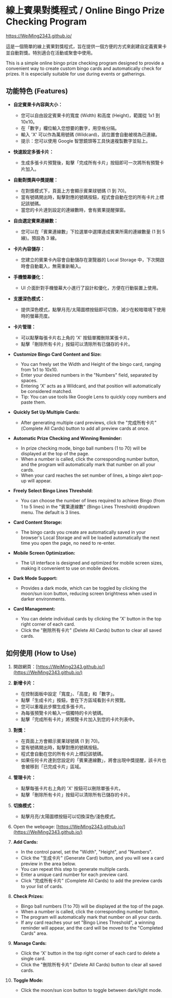 # 線上賓果對獎程式 / Online Bingo Prize Checking Program

https://WeiMing2343.github.io/

這是一個簡單的線上賓果對獎程式，旨在提供一個方便的方式來創建自定義賓果卡並自動對獎。特別適合在活動或聚會中使用。

This is a simple online bingo prize checking program designed to provide a convenient way to create custom bingo cards and automatically check for prizes. It is especially suitable for use during events or gatherings.

## 功能特色 (Features)

- **自定賓果卡內容與大小：**
    - 您可以自由設定賓果卡的寬度 (Width) 和高度 (Height)，範圍從 1x1 到 10x10。
    - 在「數字」欄位輸入您想要的數字，用空格分隔。
    - 輸入 'X' 可以作為萬用號碼 (Wildcard)，該位置會自動被視為已連線。
    - 提示：您可以使用 Google 智慧鏡頭等工具快速複製數字並貼上。
- **快速設定多張卡片：**
    - 生成多張卡片預覽後，點擊「完成所有卡片」按鈕即可一次將所有預覽卡片加入。
- **自動對獎與中獎提醒：**
    - 在對獎模式下，頁面上方會顯示賓果球號碼 (1 到 70)。
    - 當有號碼開出時，點擊對應的號碼按鈕，程式會自動在您的所有卡片上標記該號碼。
    - 當您的卡片達到設定的連線數時，會有賓果提醒彈窗。
- **自由選定賓果連線數：**
    - 您可以在「賓果連線數」下拉選單中選擇達成賓果所需的連線數量 (1 到 5 線)。預設為 3 線。
- **卡片內容儲存：**
    - 您建立的賓果卡內容會自動儲存在瀏覽器的 Local Storage 中，下次開啟時會自動載入，無需重新輸入。
- **手機螢幕優化：**
    - UI 介面針對手機螢幕大小進行了設計和優化，方便在行動裝置上使用。
- **支援深色模式：**
    - 提供深色模式，點擊月亮/太陽圖標按鈕即可切換，減少在較暗環境下使用時的螢幕亮度。
- **卡片管理：**
    - 可以點擊每張卡片右上角的 'X' 按鈕單獨刪除某張卡片。
    - 點擊「刪除所有卡片」按鈕可以清除所有已儲存的卡片。



- **Customize Bingo Card Content and Size:**
    - You can freely set the Width and Height of the bingo card, ranging from 1x1 to 10x10.
    - Enter your desired numbers in the "Numbers" field, separated by spaces.
    - Entering 'X' acts as a Wildcard, and that position will automatically be considered matched.
    - Tip: You can use tools like Google Lens to quickly copy numbers and paste them.
- **Quickly Set Up Multiple Cards:**
    - After generating multiple card previews, click the "完成所有卡片" (Complete All Cards) button to add all preview cards at once.
- **Automatic Prize Checking and Winning Reminder:**
    - In prize checking mode, bingo ball numbers (1 to 70) will be displayed at the top of the page.
    - When a number is called, click the corresponding number button, and the program will automatically mark that number on all your cards.
    - When your card reaches the set number of lines, a bingo alert pop-up will appear.
- **Freely Select Bingo Lines Threshold:**
    - You can choose the number of lines required to achieve Bingo (from 1 to 5 lines) in the "賓果連線數" (Bingo Lines Threshold) dropdown menu. The default is 3 lines.
- **Card Content Storage:**
    - The bingo cards you create are automatically saved in your browser's Local Storage and will be loaded automatically the next time you open the page, no need to re-enter.
- **Mobile Screen Optimization:**
    - The UI interface is designed and optimized for mobile screen sizes, making it convenient to use on mobile devices.
- **Dark Mode Support:**
    - Provides a dark mode, which can be toggled by clicking the moon/sun icon button, reducing screen brightness when used in darker environments.
- **Card Management:**
    - You can delete individual cards by clicking the 'X' button in the top right corner of each card.
    - Click the "刪除所有卡片" (Delete All Cards) button to clear all saved cards.

## 如何使用 (How to Use)

1.  開啟網頁：[https://WeiMing2343.github.io/](https://WeiMing2343.github.io/)
2.  **新增卡片：**
    - 在控制面板中設定「寬度」、「高度」和「數字」。
    - 點擊「生成卡片」按鈕，會在下方區域看到卡片預覽。
    - 您可以重複此步驟生成多張卡片。
    - 為每張預覽卡片輸入一個獨特的卡片號碼。
    - 點擊「完成所有卡片」將預覽卡片加入到您的卡片列表中。
3.  **對獎：**
    - 在頁面上方會顯示賓果球號碼 (1 到 70)。
    - 當有號碼開出時，點擊對應的號碼按鈕。
    - 程式會自動在您的所有卡片上標記該號碼。
    - 如果任何卡片達到您設定的「賓果連線數」，將會出現中獎提醒，該卡片也會被移到「已完成卡片」區域。
4.  **管理卡片：**
    - 點擊每張卡片右上角的 'X' 按鈕可以刪除單張卡片。
    - 點擊「刪除所有卡片」按鈕可以清除所有已儲存的卡片。
5.  **切換模式：**
    - 點擊月亮/太陽圖標按鈕可以切換深色/淺色模式。


1.  Open the webpage: [https://WeiMing2343.github.io/](https://WeiMing2343.github.io/)
2.  **Add Cards:**
    - In the control panel, set the "Width", "Height", and "Numbers".
    - Click the "生成卡片" (Generate Card) button, and you will see a card preview in the area below.
    - You can repeat this step to generate multiple cards.
    - Enter a unique card number for each preview card.
    - Click "完成所有卡片" (Complete All Cards) to add the preview cards to your list of cards.
3.  **Check Prizes:**
    - Bingo ball numbers (1 to 70) will be displayed at the top of the page.
    - When a number is called, click the corresponding number button.
    - The program will automatically mark that number on all your cards.
    - If any card reaches your set "Bingo Lines Threshold", a winning reminder will appear, and the card will be moved to the "Completed Cards" area.
4.  **Manage Cards:**
    - Click the 'X' button in the top right corner of each card to delete a single card.
    - Click the "刪除所有卡片" (Delete All Cards) button to clear all saved cards.
5.  **Toggle Mode:**
    - Click the moon/sun icon button to toggle between dark/light mode.
